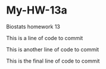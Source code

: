 # My-HW-13a
Biostats homework 13

This is a line of code to commit

This is another line of code to commit

This is the final line of code to commit